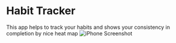 # Habit Tracker

This app helps to track your habits and shows your consistency in completion by nice heat map
![iPhone Screenshot](https://github.com/JigarRajput/Habit-Tracker/images/screenshot.png)
